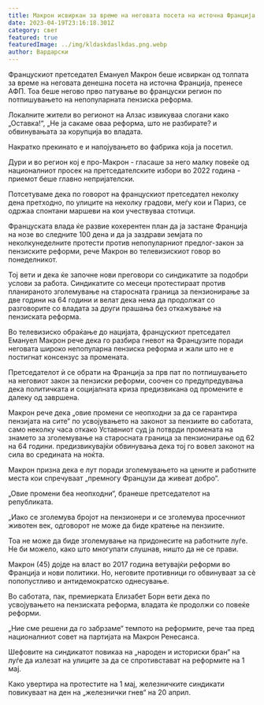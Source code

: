 ```yaml
---
title: Макрон исвиркан за време на неговата посета на источна Франција
date: 2023-04-19T23:16:18.301Z
category: свет
featured: true
featuredImage: ../img/kldaskdaslkdas.png.webp
author: Вардарски
---
```


Францускиот претседател Емануел Макрон беше исвиркан од толпата за време на неговата денешна посета на источна Франција, пренесе АФП. Тоа беше негово прво патување во француски регион по потпишувањето на непопуларната пензиска реформа.

Локалните жители во регионот на Алзас извикуваа слогани како „Оставка!“, „Не ја сакаме оваа реформа, што не разбирате? и обвинувањата за корупција во владата.

Накратко прекинато е и напојувањето во фабрика која ја посетил.

Дури и во регион кој е про-Макрон - гласаше за него малку повеќе од националниот просек на претседателските избори во 2022 година - приемот беше главно непријателски.

Потсетуваме дека по говорот на францускиот претседател неколку дена претходно, по улиците на неколку градови, меѓу кои и Париз, се одржаа спонтани маршеви на кои учествуваа стотици.

Француската влада ќе развие кохерентен план да ја застане Франција на нозе во следните 100 дена и да ја заздрави земјата по неколкунеделните протести против непопуларниот предлог-закон за пензиските реформи, рече Макрон во телевизискиот говор во понеделникот.

Тој вети и дека ќе започне нови преговори со синдикатите за подобри услови за работа. Синдикатите со месеци протестираат против планираното зголемување на старосната граница за пензионирање за две години на 64 години и велат дека нема да продолжат со разговорите со владата за други прашања без откажување на пензиската реформа.

Во телевизиско обраќање до нацијата, францускиот претседател Емануел Макрон рече дека го разбира гневот на Французите поради неговата широко непопуларна пензиска реформа и жали што не е постигнат консензус за промената.

Претседателот ѝ се обрати на Франција за прв пат по потпишувањето на неговиот закон за пензиски реформи, соочен со предупредувања дека политичката и социјалната криза предизвикана од промените е далеку од завршена.

Макрон рече дека „овие промени се неопходни за да се гарантира пензијата на сите“ по усвојувањето на законот за пензиите во саботата, само неколку часа откако Уставниот суд ја потврди промената на знамето за зголемување на старосната граница за пензионирање од 62 на 64 години. предизвикувајќи обвинувања дека тој го вовел законот на сила во средината на ноќта.

Макрон призна дека е лут поради зголемувањето на цените и работните места кои спречуваат „премногу Французи да живеат добро“.

„Овие промени беа неопходни“, бранеше претседателот на републиката.

„Иако се зголемува бројот на пензионери и се зголемува просечниот животен век, одговорот не може да биде кратење на пензиите.

Тоа не може да биде зголемување на придонесите на работните луѓе. Не би можело, како што многупати слушнав, ништо да не се прави.

Макрон (45) дојде на власт во 2017 година ветувајќи реформи во Франција и нови политики. Но, неговите противници го обвинуваат за сè попопустливо и антидемократско однесување.

Во саботата, пак, премиерката Елизабет Борн вети дека по усвојувањето на пензиската реформа, владата ќе продолжи со повеќе реформи.

„Ние сме решени да го забрзаме“ темпото на реформите, рече таа пред националниот совет на партијата на Макрон Ренесанса.

Шефовите на синдикатот повикаа на „народен и историски бран“ на луѓе да излезат на улиците за да се спротивстават на реформите на 1 мај.

Како увертира на протестите на 1 мај, железничките синдикати повикуваат на ден на „железнички гнев“ на 20 април.
